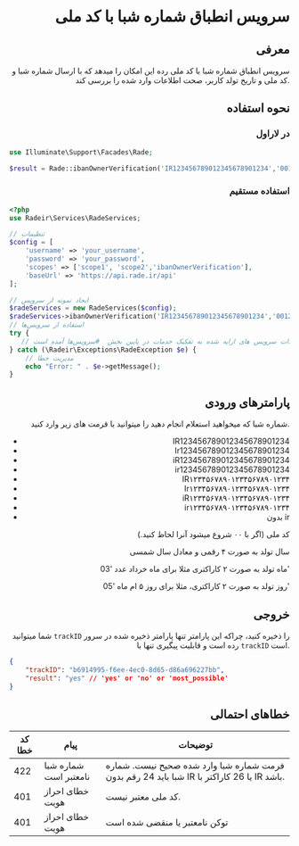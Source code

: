 <div align="right">

# سرویس انطباق شماره شبا با کد ملی

## معرفی
سرویس انطباق شماره شبا با کد ملی رده این امکان را میدهد که با ارسال شماره شبا و کد ملی و تاریخ تولد کاربر، صحت اطلاعات وارد شده را بررسی کند.

## نحوه استفاده

### در لاراول
</div>
<div align="left">

```php
use Illuminate\Support\Facades\Rade;

$result = Rade::ibanOwnerVerification('IR123456789012345678901234','0012345678','1370','03','05');
```

</div>
<div align="right">

### استفاده مستقیم

</div>
<div align="left">

```php
<?php
use Radeir\Services\RadeServices;

// تنظیمات
$config = [
    'username' => 'your_username',
    'password' => 'your_password',
    'scopes' => ['scope1', 'scope2','ibanOwnerVerification'],
    'baseUrl' => 'https://api.rade.ir/api'
];

// ایجاد نمونه از سرویس
$radeServices = new RadeServices($config);
$radeServices->ibanOwnerVerification('IR123456789012345678901234','0012345678','1370','03','05');
// استفاده از سرویس‌ها
try {
   // مستندات سرویس های ارایه شده به تفکیک خدمات در پایین بخش  #سرویس‌ها آمده است
} catch (\Radeir\Exceptions\RadeException $e) {
    // مدیریت خطا
    echo "Error: " . $e->getMessage();
}
```

</div>
<div align="right">

## پارامترهای ورودی

شماره شبا که میخواهید استعلام انجام دهید را میتوانید با قرمت های زیر وارد کنید.

- IR123456789012345678901234
- Ir123456789012345678901234
- iR123456789012345678901234
- ir123456789012345678901234
- IR۱۲۳۴۵۶۷۸۹۰۱۲۳۴۵۶۷۸۹۰۱۲۳۴
- Ir۱۲۳۴۵۶۷۸۹۰۱۲۳۴۵۶۷۸۹۰۱۲۳۴
- iR۱۲۳۴۵۶۷۸۹۰۱۲۳۴۵۶۷۸۹۰۱۲۳۴
- ir۱۲۳۴۵۶۷۸۹۰۱۲۳۴۵۶۷۸۹۰۱۲۳۴
- بدون ir

کد ملی (اگر با ۰۰ شروع میشود آنرا لحاظ کنید.)

سال تولد به صورت ۴ رقمی و معادل سال شمسی

ماه تولد به صورت ۲ کاراکتری مثلا برای ماه خرداد عدد '03'

روز تولد به صورت ۲ کاراکتری، مثلا برای روز ۵ ام ماه '05'

## خروجی

شما میتوانید `trackID` را ذخیره کنید، چراکه این پارامتر تنها پارامتر ذخیره شده در سرور رده است و قابلیت پیگیری تنها با `trackID` است.

</div>
<div align="left">

```json
{
	"trackID": "b6914995-f6ee-4ec0-8d65-d86a696227bb",
	"result": "yes" // 'yes' or 'no' or 'most_possible'
}
```

</div>
<div align="right">

## خطاهای احتمالی

| کد خطا | پیام | توضیحات                                                                                    |
|--------|------|--------------------------------------------------------------------------------------------|
| 422    | شماره شبا نامعتبر است | فرمت شماره شبا وارد شده صحیح نیست. شماره شبا باید 24 رقم بدون IR یا 26 کاراکتر با IR باشد. |
| 401    | خطای احراز هویت | کد ملی معتبر نیست.                                                                         |
| 401    | خطای احراز هویت | توکن نامعتبر یا منقضی شده است                                                              |

</div>
